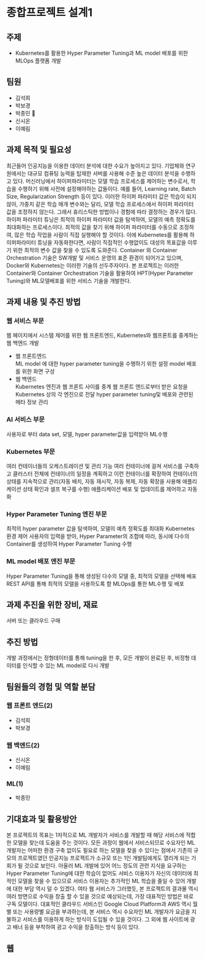
# 종합프로젝트 설계1

## 주제
- Kubernetes를 활용한 Hyper Parameter Tuning과 ML model 배포를 위한 MLOps 플랫폼 개발

## 팀원
- 김석희
- 박보경
- 박종민 👑
- 신시온
- 이예림

## 과제 목적 및 필요성
 최근들어 인공지능을 이용한 데이터 분석에 대한 수요가 높아지고 있다. 기업체와 연구원에서는 대규모 컴퓨팅 능력을 탑재한 서버를 사용해 수준 높은 데이터 분석을 수행하고 있다. 머신러닝에서 하이퍼파라미터는 모델 학습 프로세스를 제어하는 변수로서, 학습을 수행하기 위해 사전에 설정해야하는 값들이다. 예를 들어, Learning rate, Batch Size, Regularization Strength 등이 있다. 이러한 하이퍼 파라미터 값은 학습이 되지 않아, 가중치 같은 학습 매개 변수와는 달리, 모델 학습 프로세스에서 하이퍼 파라미터 값을 조정하지 않는다. 그래서 휴리스틱한 방법이나 경험에 따라 결정하는 경우가 많다. 
하이퍼 파라미터 튜닝은 최적의 하이퍼 파라미터 값을 탐색하여, 모델의 예측 정확도를 최대화하는 프로세스이다. 최적의 값을 찾기 위해 하이퍼 파라미터를 수동으로 조정하여, 많은 학습 작업을 사람이 직접 실행해야 할 것이다. 
 이에 Kubernetes를 활용해 하이퍼파라미터 튜닝을 자동화한다면, 사람이 직접적인 수행없이도 대성의 목표값을 이루기 위한 최적의 변수 값을 찾을 수 있도록 도와준다. 
Container 와 Container Orchestration 기술은 SW개발 및 서비스 운영의 표준 환경이 되어가고 있으며, Docker와 Kubernetes는 이러한 기술의 선두주자이다. 
본 프로젝트는 이러한 Container와 Container Orchestration 기술을 활용하여 HPT(Hyper Parameter Tuning)와 ML모델배포를 위한 서비스 기술을 개발한다.

## 과제 내용 및 추진 방법
### 웹 서비스 부문
웹 페이지에서 시스템 제어를 위한 웹 프론트엔드, Kubernetes와 웹프론트를 중계하는 웹 백엔드 개발
- 웹 프론트엔드  
ML model 에 대한 hyper parameter tuning을 수행하기 위한 설정
model 배포를 위한 화면 구성
- 웹 백엔드  
Kubernetes 엔진과 웹 프론트 사이를 중계
웹 프론트 엔드로부터 받은 요청을 Kubernetes 상의 각 엔진으로 전달
hyper parameter tuning및 배포와 관련된 메타 정보 관리

### AI 서비스 부문
사용자로 부터 data set, 모델, hyper parameter값을 입력받아 ML수행

### Kubernetes 부문
여러 컨테이너들의 오케스트레이션 및 관리 기능
여러 컨테이너에 걸쳐 서비스를 구축하고 클러스터 전체에 컨테이너의 일정을 계획하고 이런 컨테이너를 확장하여 컨테이너의 상태를 지속적으로 관리(자동 배치, 자동 재시작, 자동 복제, 자동 확장을 사용해 애플리케이션 상태 확인과 셀프 복구를 수행)
애플리케이션 배포 및 업데이트를 제어하고 자동화

### Hyper Parameter Tuning 엔진 부문
최적의 hyper parameter 값을 탐색하여, 모델의 예측 정확도를 최대화
Kubernetes 환경 제어
사용자의 입력을 받아, Hyper Parameter의 조합에 따라, 동시에 다수의 Container를 생성하여 Hyper Parameter Tuning 수행

### ML model 배포 엔진 부문
Hyper Parameter Tuning을 통해 생성된 다수의 모델 중, 최적의 모델을 선택해 배포
REST API를 통해 최적의 모델을 사용하도록 함
MLOps를 통한 ML수행 및 배포

## 과제 추진을 위한 장비, 재료
서버 또는 클라우드 구매

## 추진 방법
개발 과정에서는 정형데이터를 통해 tuning을 한 후, 모든 개발이 완료된 후, 비정형 데이터를 인식할 수 있는 ML model로 다시 개발

## 팀원들의 경험 및 역할 분담
### 웹 프론트 엔드(2)
- 김석희
- 박보경
### 웹 백엔드(2)
- 신시온
- 이예림
### ML(1)
- 박종민

## 기대효과 및 활용방안
 본 프로젝트의 목표는 1차적으로 ML 개발자가 서비스를 개발할 때 해당 서비스에 적합한 모델을 찾는데 도움을 주는 것이다. 모든 과정이 웹에서 서비스되므로 수요자인 ML 개발자는 어떠한 환경 구축 없이도 필요로 하는 모델을 찾을 수 있다는 점에서 기존의 규모의 프로젝트였던 인공지능 프로젝트가 소규모 또는 1인 개발팀에게도 열리게 되는 기회가 될 것으로 보인다. 아울러 ML 개발에 있어 어느 정도의 관련 지식을 요구하는 Hyper Parameter Tuning에 대한 학습이 없어도 서비스 이용자가 자신의 데이터에 최적인 모델을 찾을 수 있으므로 서비스 이용자는 추가적인 ML 학습을 줄일 수 있어 개발에 대한 부담 역시 덜 수 있겠다.
 여타 웹 서비스가 그러했듯, 본 프로젝트의 결과물 역시 여러 방면으로 수익을 창출 할 수 있을 것으로 예상되는데, 가장 대표적인 방법은 바로 구독 모델이다. 대표적인 클라우드 서비스인 Google Cloud Platform과 AWS 역시 월별 또는 사용량별 요금을 부과하는데, 본 서비스 역시 수요자인 ML 개발자가 요금을 지불하고 서비스를 이용하게 하는 방식이 도입될 수 있을 것이다. 그 외에 웹 사이트에 광고 배너 등을 부착하여 광고 수익을 창출하는 방식 등이 있다. 

## 웹

